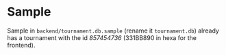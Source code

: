 # Sample
Sample in `backend/tournament.db.sample` (rename it `tournament.db`) already has a tournament with the id *857454736* (331BB890 in hexa for the frontend).